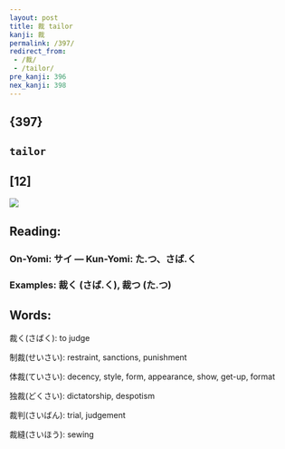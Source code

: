 ```yaml
---
layout: post
title: 裁 tailor
kanji: 裁
permalink: /397/
redirect_from:
 - /裁/
 - /tailor/
pre_kanji: 396
nex_kanji: 398
---
```


## {397}

## `tailor`

## [12]

<div class="stroke"><img src="E8A381.png" /></div>

## Reading:

### On-Yomi: サイ &mdash; Kun-Yomi: た.つ、さば.く

### Examples: 裁く (さば.く), 裁つ (た.つ)

## Words:

裁く(さばく): to judge

制裁(せいさい): restraint, sanctions, punishment

体裁(ていさい): decency, style, form, appearance, show, get-up, format

独裁(どくさい): dictatorship, despotism

裁判(さいばん): trial, judgement

裁縫(さいほう): sewing
